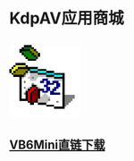 # KdpAV应用商城<br>

## ![VB6MiniSetup图标](./vb6mini.png "VB6MiniSetup图标")
## [VB6Mini直链下载](./VB6MiniSetup.exe)